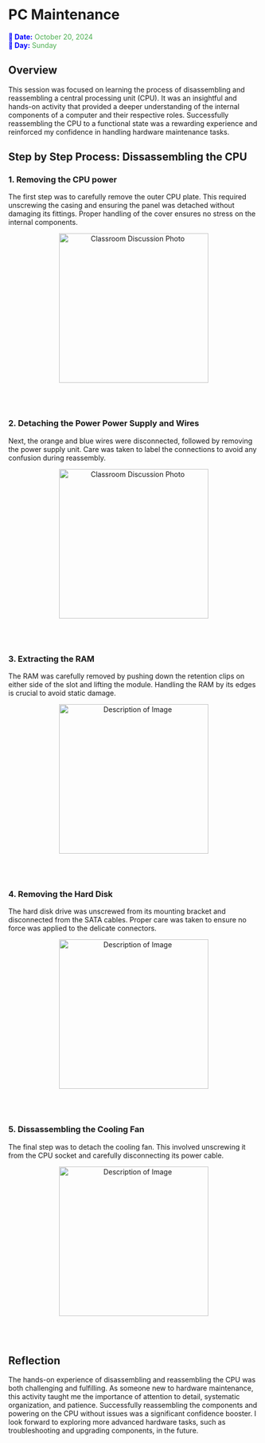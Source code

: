 # PC Maintenance

<span style="color:blue; font-weight:bold">📅 Date:</span> <span style="color:#4CAF50">October 20, 2024</span>  
<span style="color:blue; font-weight:bold">📆 Day:</span> <span style="color:#4CAF50">Sunday</span>


## Overview
This session was focused on learning the process of disassembling and reassembling a central processing unit (CPU). It was an insightful and hands-on activity that provided a deeper understanding of the internal components of a computer and their respective roles. Successfully reassembling the CPU to a functional state was a rewarding experience and reinforced my confidence in handling hardware maintenance tasks.



## Step by Step Process: Dissassembling the CPU
     
### 1. Removing the CPU power

The first step was to carefully remove the outer CPU plate. This required unscrewing the casing and ensuring the panel was detached without damaging its fittings. Proper handling of the cover ensures no stress on the internal components.   

<div align="center">
<img src="https://raw.githubusercontent.com/nrathrhabs/images/main/photo_2024-11-08_14-53-44.jpg" alt="Classroom Discussion Photo" width="300">
</div>

<br><br>

### 2. Detaching the Power Power Supply and Wires

Next, the orange and blue wires were disconnected, followed by removing the power supply unit. Care was taken to label the connections to avoid any confusion during reassembly.

<div align="center">
<img src="https://raw.githubusercontent.com/nrathrhabs/images/main/photo_2024-11-08_14-53-45.jpg" alt="Classroom Discussion Photo" width="300">
</div>

<br><br>

### 3. Extracting the RAM

The RAM was carefully removed by pushing down the retention clips on either side of the slot and lifting the module. Handling the RAM by its edges is crucial to avoid static damage.

<div align="center">
<img src="https://raw.githubusercontent.com/nrathrhabs/images/main/photo_2024-11-08_14-53-47.jpg" alt="Description of Image" width="300">
</div>

<br><br>

### 4. Removing the Hard Disk
The hard disk drive was unscrewed from its mounting bracket and disconnected from the SATA cables. Proper care was taken to ensure no force was applied to the delicate connectors.

<div align="center">
<img src="https://raw.githubusercontent.com/nrathrhabs/images/main/photo_2024-11-08_14-53-50.jpg" alt="Description of Image" width="300">
</div>

<br><br>

### 5. Dissassembling the Cooling Fan

The final step was to detach the cooling fan. This involved unscrewing it from the CPU socket and carefully disconnecting its power cable.

<div align="center">
<img src="https://raw.githubusercontent.com/nrathrhabs/images/main/photo_2024-11-08_14-53-51.jpg" alt="Description of Image" width="300">
</div>

<br><br>



## Reflection
The hands-on experience of disassembling and reassembling the CPU was both challenging and fulfilling. As someone new to hardware maintenance, this activity taught me the importance of attention to detail, systematic organization, and patience. Successfully reassembling the components and powering on the CPU without issues was a significant confidence booster. I look forward to exploring more advanced hardware tasks, such as troubleshooting and upgrading components, in the future.



